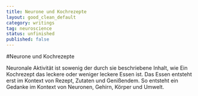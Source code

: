```yaml
---
title: Neurone und Kochrezepte
layout: good_clean_default
category: writings
tag: neuroscience  
status: unfinished
published: false
---
```


#Neurone und Kochrezepte

Neuronale Aktivität ist sowenig der durch sie beschriebene Inhalt, wie Ein Kochrezept das leckere oder weniger leckere Essen ist. Das Essen entsteht erst im Kontext von Rezept, Zutaten und Genißendem. So entsteht ein Gedanke im Kontext von Neuronen, Gehirn, Körper und Umwelt.
